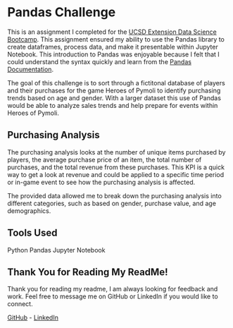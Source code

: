 # Pandas Challenge

This is an assignment I completed for the [UCSD Extension Data Science Bootcamp](https://bootcamp.extension.ucsd.edu/). This assignment ensured my ability to use the Pandas library to create dataframes, process data, and make it presentable within Jupyter Notebook. This introduction to Pandas was enjoyable because I felt that I could understand the syntax quickly and learn from the [Pandas Documentation](https://pandas.pydata.org/pandas-docs/stable/index.html).

The goal of this challenge is to sort through a fictitonal database of players and their purchases for the game Heroes of Pymoli to identify purchasing trends based on age and gender. With a larger dataset this use of Pandas would be able to analyze sales trends and help prepare for events within Heroes of Pymoli.

## Purchasing Analysis

The purchasing analysis looks at the number of unique items purchased by players, the average purchase price of an item, the total number of purchases, and the total revenue from these purchases. This KPI is a quick way to get a look at revenue and could be applied to a specific time period or in-game event to see how the purchasing analysis is affected. 

The provided data allowed me to break down the purchasing analysis into different categories, such as based on gender, purchase value, and age demographics.

## Tools Used

Python
Pandas
Jupyter Notebook

## Thank You for Reading My ReadMe!

Thank you for reading my readme, I am always looking for feedback and work. Feel free to message me on GitHub or LinkedIn if you would like to connect.

[GitHub](https://github.com/mrryanlittle) - [LinkedIn](https://www.linkedin.com/in/ryanlittle01/)
